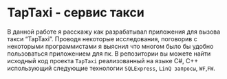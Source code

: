 # TapTaxi - сервис такси 
В данной работе я расскажу как разрабатывал приложения для вызова такси “TapTaxi”.
Проводя некоторые исследования, поговорив с некоторыми программистами я выяснил что многом было бы удобно пользоваться приложением для пк.
В репозитории вы можете найти исходный код проекта `TapTaxi` реализованный на языке С#, С++ использующий следующие технологии `SQLExpress`, `LinQ запросы`, `WF`,`FW`.

